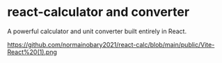 # react-calculator and converter

A powerful calculator and unit converter built entirely in React.

https://github.com/normainobary2021/react-calc/blob/main/public/Vite-React%20(1).png

